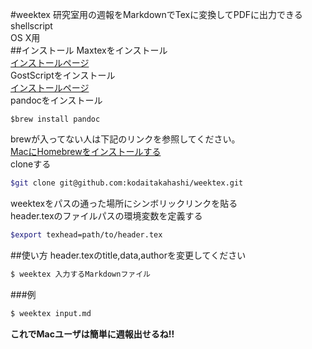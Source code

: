 #weektex
研究室用の週報をMarkdownでTexに変換してPDFに出力できるshellscript  
OS X用  
##インストール
Maxtexをインストール  
[インストールページ](http://tug.org/mactex/mirrorpage.html)  
GostScriptをインストール  
[インストールページ](http://pages.uoregon.edu/koch/)  
pandocをインストール  
```
$brew install pandoc
```  
brewが入ってない人は下記のリンクを参照してください。  
[MacにHomebrewをインストールする](http://qiita.com/_daisuke/items/d3b2477d15ed2611a058)  
cloneする
```sh
$git clone git@github.com:kodaitakahashi/weektex.git
```  
weektexをパスの通った場所にシンボリックリンクを貼る  
header.texのファイルパスの環境変数を定義する  
```sh
$export texhead=path/to/header.tex
```   
##使い方
header.texのtitle,data,authorを変更してください  

```sh
$ weektex 入力するMarkdownファイル
```  
###例

```sh
$ weektex input.md
```

 
**これでMacユーザは簡単に週報出せるね!!**
